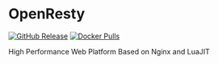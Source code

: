# OpenResty

[![GitHub Release](https://img.shields.io/github/v/tag/openresty/openresty.svg?style=flat-square&label=release&logo=github&color=blue)](https://github.com/openresty/openresty/releases)
[![Docker Pulls](https://img.shields.io/docker/pulls/honeok/openresty.svg?style=flat-square&logo=docker&color=blue&logoColor=white)](https://hub.docker.com/r/honeok/openresty)

High Performance Web Platform Based on Nginx and LuaJIT

